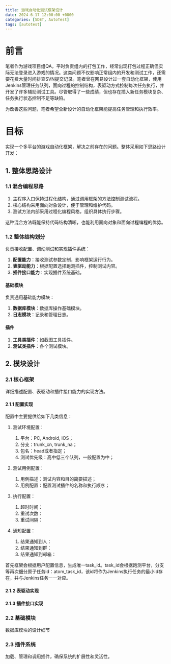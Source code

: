 ```yaml
---
title: 游戏自动化测试框架设计
date: 2024-6-17 12:00:00 +0800
categories: [SDET, AutoTest]
tags: [autotest]
---
```


# 前言

笔者作为游戏项目组QA，平时负责组内的打包工作，经常出现打包过程正确但实际无法登录进入游戏的情况。这类问题不仅影响正常组内的开发和测试工作，还需要花费大量时间排查SVN提交记录。笔者曾在网易设计过一套自动化框架，使用Jenkins管理任务队列，面向过程的控制结构，表驱动方式控制每次任务执行，并开发了许多辅助测试工具。尽管取得了一些成绩，但也存在插入新任务模块复杂、任务执行状态控制不足等缺陷。

为改善这些问题，笔者希望全新设计的自动化框架能提高任务管理和执行效率。

# 目标

实现一个多平台的游戏自动化框架，解决之前存在的问题。整体采用如下思路设计开发：

## 1. 整体思路设计

### 1.1 混合编程思路

1. 主程序入口保持过程化结构，通过调用框架的方法控制测试流程。
2. 核心结构采用面向对象设计，便于管理和维护代码。
3. 测试方法内部采用过程化编程风格，组织具体执行步骤。

这种混合方法既能保持代码结构清晰，也能利用面向对象和面向过程编程的优势。

### 1.2 整体结构划分

负责接收配置、调动测试和实现插件系统：
1. **配置能力**：接收测试参数定制，影响框架运行行为。
2. **表驱动能力**：根据配置选择跑测插件，控制测试内容。
3. **插件接口能力**：实现插件系统基础。

#### 基础模块

负责通用基础能力模块：
1. **数据库模块**：数据库操作基础模块。
2. **日志模块**：记录和管理日志。

#### 插件

1. **工具类插件**：如截图工具插件。
2. **测试类插件**：各个测试模块。

## 2. 模块设计

### 2.1 核心框架

详细描述配置、表驱动和插件接口能力的实现方法。

#### 2.1.1 配置实现

配置中主要提供给如下几类信息：

1. 测试环境配置：
    
    1. 平台：PC, Android, iOS；
    2. 分支：trunk_cn, trunk_na；
    3. 包名：head或者指定；
    4. 测试优先级：高中低三个队列，一般配置为中；

2. 测试用例配置：

    1. 用例描述：测试内容和目的简要描述；
    2. 用例配置：配置测试插件的名称和执行顺序；

3. 执行配置：

    1. 超时时间：
    2. 重试次数：
    3. 重试间隔：

4. 通知配置：

    1. 结果通知到人：
    2. 结果通知到群：
    3. 结果通知到邮箱：

首先框架会根据用户配置信息，生成唯一task_id。task_id会根据跑测平台，分支等再次细分原子任务id：atom_task_id，该id将作为Jenkins执行任务的最小id存在，并与Jenkins任务一一对应。

#### 2.1.2 表驱动实现

#### 2.1.3 插件接口实现

### 2.2 基础模块

数据库模块的设计细节

### 2.3 插件系统

加载、管理和调用插件，确保系统的扩展性和灵活性。

